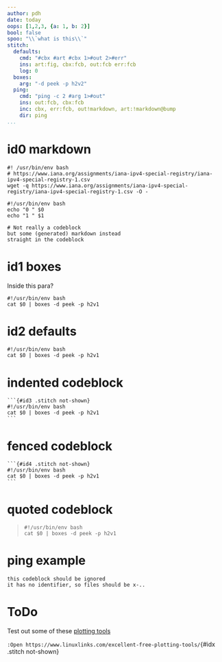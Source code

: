 ```yaml
---
author: pdh
date: today
oops: [1,2,3, {a: 1, b: 2}]
bool: false
spoo: "\\`what is this\\`"
stitch:
  defaults:
    cmd: "#cbx #art #cbx 1>#out 2>#err"
    ins: art:fig, cbx:fcb, out:fcb err:fcb
    log: 0
  boxes:
    arg: "-d peek -p h2v2"
  ping:
    cmd: "ping -c 2 #arg 1>#out"
    ins: out:fcb, cbx:fcb
    inc: cbx, err:fcb, out!markdown, art:!markdown@bump
    dir: ping
...
```


# id0 markdown

```{#id0 .stitch inc="cbx:fcb out!csv"}
#! /usr/bin/env bash
# https://www.iana.org/assignments/iana-ipv4-special-registry/iana-ipv4-special-registry-1.csv
wget -q https://www.iana.org/assignments/iana-ipv4-special-registry/iana-ipv4-special-registry-1.csv -O -
```
```{#args .stitch}
#!/usr/bin/env bash
echo "0 " $0
echo "1 " $1
```

```{#mark .stitch cmd="" inc="cbx!markdown"}
# Not really a codeblock
but some (generated) markdown instead
straight in the codeblock
```

# id1 boxes

Inside this para?

```{#id1 .stitch cfg=boxes caption="id1-caption"}
#!/usr/bin/env bash
cat $0 | boxes -d peek -p h2v1
```

# id2 defaults

```{#id2 .stitch .bash nou=moe fmt=stdout caption="id2-caption"}
#!/usr/bin/env bash
cat $0 | boxes -d peek -p h2v1
```

# indented codeblock

    ```{#id3 .stitch not-shown}
    #!/usr/bin/env bash
    cat $0 | boxes -d peek -p h2v1
    ```
# fenced codeblock

````
```{#id4 .stitch not-shown}
#!/usr/bin/env bash
cat $0 | boxes -d peek -p h2v1
```
````

# quoted codeblock

> ```{#id5 .lua .stitch}
> #!/usr/bin/env bash
> cat $0 | boxes -d peek -p h2v1
> ```

# ping example

```{.stitch cfg=ping arg="google.com" cid="asdf"}
this codeblock should be ignored
it has no identifier, so files should be x-..
```


# ToDo

Test out some of these [plotting tools](https://www.linuxlinks.com/excellent-free-plotting-tools/)

`:Open https://www.linuxlinks.com/excellent-free-plotting-tools/`{#idx .stitch not-shown}

